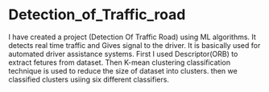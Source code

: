 # Detection_of_Traffic_road
I have created a project (Detection Of Traffic Road) using ML algorithms. It detects real time traffic and Gives signal to the driver. It is basically used for automated 
driver assistance systems.
First I used Descriptor(ORB) to extract fetures from dataset.
Then K-mean clustering classification technique is used to reduce the size of dataset into clusters.
then we classified clusters usiing six different classifiers.

